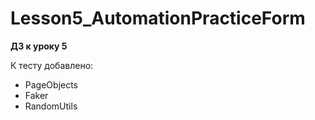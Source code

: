 # Lesson5_AutomationPracticeForm
 **ДЗ к уроку 5**

К тесту добавлено:
 - PageObjects
 - Faker
 - RandomUtils
